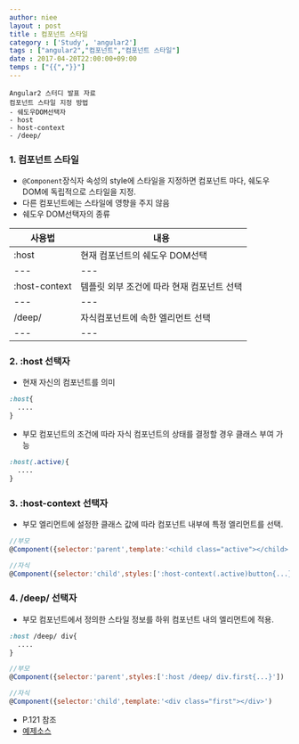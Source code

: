 ```yaml
---
author: niee
layout : post
title : 컴포넌트 스타일
category : ['Study', 'angular2']
tags : ["angular2","컴포넌트","컴포넌트 스타일"]
date : 2017-04-20T22:00:00+09:00
temps : ["{{","}}"]
---
```


```
Angular2 스터디 발표 자료
컴포넌트 스타일 지정 방법
- 쉐도우DOM선택자
- host
- host-context
- /deep/
```

### 1. 컴포넌트 스타일

- ```@Component```장식자 속성의 style에 스타일을 지정하면 컴포넌트 마다, 쉐도우 DOM에 독립적으로 스타일을 지정.
- 다른 컴포넌트에는 스타일에 영향을 주지 않음
- 쉐도우 DOM선택자의 종류

 사용법 | 내용
---|---
:host|현재 컴포넌트의 쉐도우 DOM선택
---|---
:host-context|템플릿 외부 조건에 따라 현재 컴포넌트 선택
---|---
/deep/|자식컴포넌트에 속한 엘리먼트 선택
---|---

### 2. :host 선택자

- 현재 자신의 컴포넌트를 의미

```css
:host{
  ....
}
```

- 부모 컴포넌트의 조건에 따라 자식 컴포넌트의 상태를 결정할 경우 클래스 부여 가능

```css
:host(.active){
  ....
}
```

### 3. :host-context 선택자

- 부모 엘리먼트에 설정한 클래스 값에 따라 컴포넌트 내부에 특정 엘리먼트를 선택.

```javascript
//부모
@Component({selector:'parent',template:'<child class="active"></child>'})

//자식
@Component({selector:'child',styles:[':host-context(.active)button{...}'])

```

### 4. /deep/ 선택자

- 부모 컴포넌트에서 정의한 스타일 정보를 하위 컴포넌트 내의 엘리먼트에 적용.

```css
:host /deep/ div{
  ....
}
```

```javascript
//부모
@Component({selector:'parent',styles:[':host /deep/ div.first{...}'])

//자식
@Component({selector:'child',template:'<div class="first"></div>')

```

- P.121 참조
- [예제소스](https://github.com/wikibook/ng2-book/tree/master/component/src/app/component-style)
